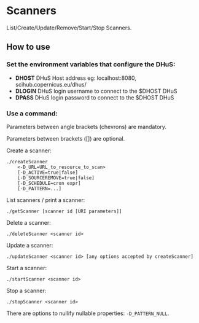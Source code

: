 # Scanners
List/Create/Update/Remove/Start/Stop Scanners.

## How to use

### Set the environment variables that configure the DHuS:

+ **DHOST** DHuS Host address eg: localhost:8080, scihub.copernicus.eu/dhus/
+ **DLOGIN** DHuS login username to connect to the $DHOST DHuS
+ **DPASS** DHuS login password to connect to the $DHOST DHuS

### Use a command:

Parameters between angle brackets (chevrons) are mandatory.

Parameters between brackets ([]) are optional.

Create a scanner:
```
./createScanner
    <-D_URL=URL_to_resource_to_scan>
    [-D_ACTIVE=true|false]
    [-D_SOURCEREMOVE=true|false]
    [-D_SCHEDULE=cron expr]
    [-D_PATTERN=...]
```

List scanners / print a scanner:
```
./getScanner [scanner id [URI parameters]]
```

Delete a scanner:
```
./deleteScanner <scanner id>
```

Update a scanner:
```
./updateScanner <scanner id> [any options accepted by createScanner]
```

Start a scanner:
```
./startScanner <scanner id>
```

Stop a scanner:
```
./stopScanner <scanner id>
```

There are options to nullify nullable properties: `-D_PATTERN_NULL`.
